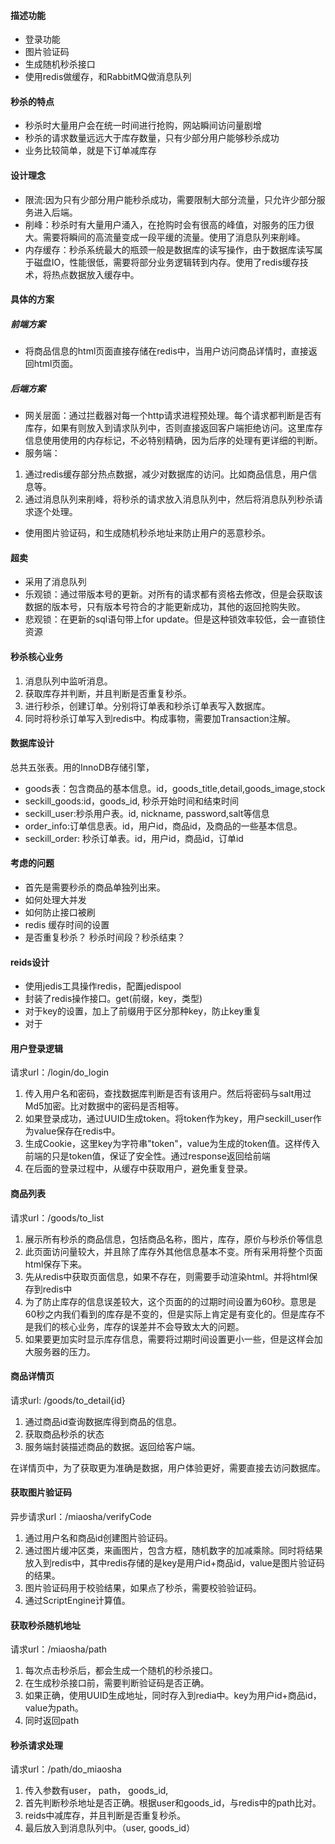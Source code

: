 #### 描述功能
* 登录功能
* 图片验证码
* 生成随机秒杀接口
* 使用redis做缓存，和RabbitMQ做消息队列

#### 秒杀的特点
* 秒杀时大量用户会在统一时间进行抢购，网站瞬间访问量剧增
* 秒杀的请求数量远远大于库存数量，只有少部分用户能够秒杀成功
* 业务比较简单，就是下订单减库存

#### 设计理念
* 限流:因为只有少部分用户能秒杀成功，需要限制大部分流量，只允许少部分服务进入后端。
* 削峰：秒杀时有大量用户涌入，在抢购时会有很高的峰值，对服务的压力很大。需要将瞬间的高流量变成一段平缓的流量。使用了消息队列来削峰。
* 内存缓存：秒杀系统最大的瓶颈一般是数据库的读写操作，由于数据库读写属于磁盘IO，性能很低，需要将部分业务逻辑转到内存。使用了redis缓存技术，将热点数据放入缓存中。

#### 具体的方案
##### 前端方案
* 将商品信息的html页面直接存储在redis中，当用户访问商品详情时，直接返回html页面。

##### 后端方案
* 网关层面：通过拦截器对每一个http请求进程预处理。每个请求都判断是否有库存，如果有则放入到请求队列中，否则直接返回客户端拒绝访问。这里库存信息使用使用的内存标记，不必特别精确，因为后序的处理有更详细的判断。
* 服务端：
1. 通过redis缓存部分热点数据，减少对数据库的访问。比如商品信息，用户信息等。
1. 通过消息队列来削峰，将秒杀的请求放入消息队列中，然后将消息队列秒杀请求逐个处理。
* 使用图片验证码，和生成随机秒杀地址来防止用户的恶意秒杀。

#### 超卖
* 采用了消息队列
* 乐观锁：通过带版本号的更新。对所有的请求都有资格去修改，但是会获取该数据的版本号，只有版本号符合的才能更新成功，其他的返回抢购失败。
* 悲观锁：在更新的sql语句带上for update。但是这种锁效率较低，会一直锁住资源

#### 秒杀核心业务
1. 消息队列中监听消息。
1. 获取库存并判断，并且判断是否重复秒杀。
1. 进行秒杀，创建订单。分别将订单表和秒杀订单表写入数据库。
1. 同时将秒杀订单写入到redis中。构成事物，需要加Transaction注解。

#### 数据库设计
总共五张表。用的InnoDB存储引擎，
* goods表：包含商品的基本信息。id，goods_title,detail,goods_image,stock
* seckill_goods:id，goods_id, 秒杀开始时间和结束时间
* seckill_user:秒杀用户表。id, nickname, password,salt等信息
* order_info:订单信息表。id，用户id，商品id，及商品的一些基本信息。
* seckill_order: 秒杀订单表。id，用户id，商品id，订单id

#### 考虑的问题
* 首先是需要秒杀的商品单独列出来。
* 如何处理大并发
* 如何防止接口被刷
* redis 缓存时间的设置
* 是否重复秒杀？ 秒杀时间段？秒杀结束？


#### reids设计
* 使用jedis工具操作redis，配置jedispool
* 封装了redis操作接口。get(前缀，key，类型)
* 对于key的设置，加上了前缀用于区分那种key，防止key重复
* 对于

#### 用户登录逻辑
请求url：/login/do_login
1. 传入用户名和密码，查找数据库判断是否有该用户。然后将密码与salt用过Md5加密。比对数据中的密码是否相等。
1. 如果登录成功，通过UUID生成token。将token作为key，用户seckill_user作为value保存在redis中。
1. 生成Cookie，这里key为字符串"token"，value为生成的token值。这样传入前端的只是token值，保证了安全性。通过response返回给前端
1. 在后面的登录过程中，从缓存中获取用户，避免重复登录。

#### 商品列表
请求url：/goods/to_list
1. 展示所有秒杀的商品信息，包括商品名称，图片，库存，原价与秒杀价等信息
1. 此页面访问量较大，并且除了库存外其他信息基本不变。所有采用将整个页面html保存下来。
1. 先从redis中获取页面信息，如果不存在，则需要手动渲染html。并将html保存到redis中
1. 为了防止库存的信息误差较大，这个页面的的过期时间设置为60秒。意思是60秒之内我们看到的库存是不变的，但是实际上肯定是有变化的。但是库存不是我们的核心业务，库存的误差并不会导致太大的问题。
1. 如果要更加实时显示库存信息，需要将过期时间设置更小一些，但是这样会加大服务器的压力。

#### 商品详情页
请求url: /goods/to_detail{id}
1. 通过商品id查询数据库得到商品的信息。
1. 获取商品秒杀的状态
1. 服务端封装描述商品的数据。返回给客户端。

在详情页中，为了获取更为准确是数据，用户体验更好，需要直接去访问数据库。

#### 获取图片验证码
异步请求url：/miaosha/verifyCode
1. 通过用户名和商品id创建图片验证码。
1. 通过图片缓冲区类，来画图片，包含方框，随机数字的加减乘除。同时将结果放入到redis中，其中redis存储的是key是用户id+商品id，value是图片验证码的结果。
1. 图片验证码用于校验结果，如果点了秒杀，需要校验验证码。
1. 通过ScriptEngine计算值。

#### 获取秒杀随机地址
请求url：/miaosha/path
1. 每次点击秒杀后，都会生成一个随机的秒杀接口。
1. 在生成秒杀接口前，需要判断验证码是否正确。
1. 如果正确，使用UUID生成地址，同时存入到redia中。key为用户id+商品id，value为path。
1. 同时返回path

#### 秒杀请求处理
请求url：/path/do_miaosha
1. 传入参数有user， path， goods_id,
1. 首先判断秒杀地址是否正确。根据user和goods_id，与redis中的path比对。
1. reids中减库存，并且判断是否重复秒杀。
1. 最后放入到消息队列中。（user, goods_id）

